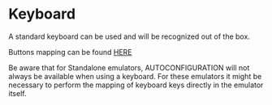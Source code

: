 # Keyboard

A standard keyboard can be used and will be recognized out of the box.

Buttons mapping can be found [HERE](../../../en/navigation/navigation-keys.md#keyboard-navigation-keys)

Be aware that for Standalone emulators, AUTOCONFIGURATION will not always be available when using a keyboard. For these emulators it might be necessary to perform the mapping of keyboard keys directly in the emulator itself.

